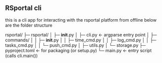## RSportal cli
this is a cli app for interacting with the rsportal platform from offline below are the folder structure

rsportal/
├─ rsportal/
│  ├─ __init__.py
│  ├─ cli.py          ← argparse entry point
│  ├─ commands/
│  │   ├─ __init__.py
│  │   ├─ time_cmd.py
│  │   ├─ log_cmd.py
│  │   ├─ tasks_cmd.py
│  │   └─ push_cmd.py
│  ├─ utils.py
│  └─ storage.py
├─ pyproject.toml      ← for packaging (or setup.py)
└─ main.py             ← entry script (calls cli.main())

